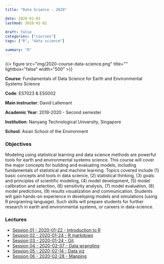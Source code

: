 ```yaml
---
title: "Data Science - 2020"

date: 2020-01-02
lastmod: 2020-01-02

draft: false
categories: ["courses"]
tags: ["R", "data science"]

summary: "R"
---
```


{{< figure src="img/2020-course-data-science.png" title="" lightbox="false" width="500" >}}

__Course__: Fundamentals of Data Science for Earth and Environmental Systems Science

__Code__: ES7023 & ES0002

__Main instructor__: David Lallemant

__Academic Year__: 2019-2020 - Second semester

__Institution__: Nanyang Technological University, Singapore

__School__: Asian School of the Environment

### Objectives
Modeling using statistical learning and data science methods are powerful tools for earth and environmental systems science. This course will cover the major concepts for building and evaluating models, including fundamentals of statistical and machine learning. Topics covered include (1) basic concepts and tools in data science, (2) statistical thinking, (3) goals and principles of scientific modeling, (4) model development, (5) model calibration and selection, (6) sensitivity analysis, (7) model evaluation, (8) model predictions, (9) results visualization and communication. Students will gain hands-on experience in developing models and simulations (using R programing language). Such skills will prepare students for further research in earth and environmental systems, or careers in data-science.

### Lectures
* [Session 01 - 2020-01-22 - Introduction to R](https://vaulot.github.io/course-ntu-data-science-2020/R-session-01-intro.html)
* [Session 02 - 2020-01-24 - R markdown](https://vaulot.github.io/course-ntu-data-science-2020/R-session-02-markdown.html)
* [Session 03 - 2020-01-24 - Git](https://vaulot.github.io/course-ntu-data-science-2020/R-session-03-Git.html)
* [Session 04 - 2020-02-07 - Data wrangling](https://vaulot.github.io/course-ntu-data-science-2020/R-session-04-data_wrangling.html)
* [Session 05 - 2020-02-14 - Data viz](https://vaulot.github.io/course-ntu-data-science-2020/R-session-05-data_visualization.html)
* [Session 06 - 2020-02-28 - Mapping](https://vaulot.github.io/course-ntu-data-science-2020/R-session-06-mapping.html)
